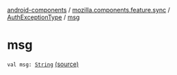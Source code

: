 [android-components](../../index.md) / [mozilla.components.feature.sync](../index.md) / [AuthExceptionType](index.md) / [msg](./msg.md)

# msg

`val msg: `[`String`](https://kotlinlang.org/api/latest/jvm/stdlib/kotlin/-string/index.html) [(source)](https://github.com/mozilla-mobile/android-components/blob/master/components/feature/sync/src/main/java/mozilla/components/feature/sync/Types.kt#L15)